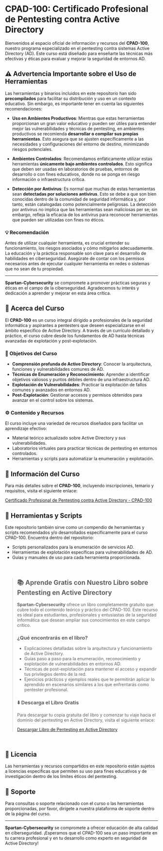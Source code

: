 # CPAD-100: Certificado Profesional de Pentesting contra Active Directory

Bienvenidos al espacio oficial de información y recursos del **CPAD-100**, nuestro programa especializado en el pentesting contra sistemas Active Directory (AD). Este curso está diseñado para enseñarte las técnicas más efectivas y éticas para evaluar y mejorar la seguridad de entornos AD.

## :warning: Advertencia Importante sobre el Uso de Herramientas

Las herramientas y binarios incluidos en este repositorio han sido **precompilados** para facilitar su distribución y uso en un contexto educativo. Sin embargo, es importante tener en cuenta las siguientes recomendaciones:

- **Uso en Ambientes Productivos**: Mientras que estas herramientas proporcionan un gran valor educativo y pueden ser útiles para entender mejor las vulnerabilidades y técnicas de pentesting, en ambientes productivos se recomienda **desarrollar o compilar sus propias herramientas**. Esto asegura que se ajusten específicamente a las necesidades y configuraciones del entorno de destino, minimizando riesgos potenciales.

- **Ambientes Controlados**: Recomendamos enfáticamente utilizar estas herramientas **únicamente bajo ambientes controlados**. Esto significa que deben ser usadas en laboratorios de pruebas, entornos de desarrollo o con fines educativos, donde no se ponga en riesgo información o infraestructura crítica.

- **Detección por Antivirus**: Es normal que muchas de estas herramientas sean **detectadas por soluciones antivirus**. Esto se debe a que son bien conocidas dentro de la comunidad de seguridad informática y, por tanto, están catalogadas como potencialmente peligrosas. La detección por antivirus no implica que las herramientas sean maliciosas per se; sin embargo, refleja la eficacia de los antivirus para reconocer herramientas que pueden ser utilizadas con fines no éticos.

### :bulb: Recomendación

Antes de utilizar cualquier herramienta, es crucial entender su funcionamiento, los riesgos asociados y cómo mitigarlos adecuadamente. La educación y la práctica responsable son clave para el desarrollo de habilidades en ciberseguridad. Asegúrate de contar con los permisos necesarios antes de ejecutar cualquier herramienta en redes o sistemas que no sean de tu propiedad.

---

**Spartan-Cybersecurity** se compromete a promover prácticas seguras y éticas en el campo de la ciberseguridad. Agradecemos tu interés y dedicación a aprender y mejorar en esta área crítica.

## :book: Acerca del Curso

El **CPAD-100** es un curso integral dirigido a profesionales de la seguridad informática y aspirantes a pentesters que deseen especializarse en el ámbito específico de Active Directory. A través de un currículo detallado y práctico, el curso cubre desde los fundamentos de AD hasta técnicas avanzadas de explotación y post-explotación.

### :dart: Objetivos del Curso

- **Comprensión profunda de Active Directory**: Conocer la arquitectura, funciones y vulnerabilidades comunes de AD.
- **Técnicas de Enumeración y Reconocimiento**: Aprender a identificar objetivos valiosos y puntos débiles dentro de una infraestructura AD.
- **Explotación de Vulnerabilidades**: Practicar la explotación de fallos comunes y avanzados en entornos AD.
- **Post-Explotación**: Gestionar accesos y permisos obtenidos para avanzar en el control sobre los sistemas.

### :gear: Contenido y Recursos

El curso incluye una variedad de recursos diseñados para facilitar un aprendizaje efectivo:

- Material teórico actualizado sobre Active Directory y sus vulnerabilidades.
- Laboratorios virtuales para practicar técnicas de pentesting en entornos controlados.
- Herramientas y scripts para automatizar la enumeración y explotación.

## :link: Información del Curso

Para más detalles sobre el **CPAD-100**, incluyendo inscripciones, temario y requisitos, visita el siguiente enlace:

[Certificado Profesional de Pentesting contra Active Directory - CPAD-100](https://www.spartan-cybersec.com/cursos/pentesting-contra-active-directory/)

## :wrench: Herramientas y Scripts

Este repositorio también sirve como un compendio de herramientas y scripts recomendados y/o desarrollados específicamente para el curso CPAD-100. Encuentra dentro del repositorio:

- Scripts personalizados para la enumeración de servicios AD.
- Herramientas de explotación específicas para vulnerabilidades de AD.
- Guías y manuales de uso para cada herramienta proporcionada.
<br>

> ## :books: Aprende Gratis con Nuestro Libro sobre Pentesting en Active Directory
>
> **Spartan-Cybersecurity** ofrece un libro completamente gratuito que cubre todo el contenido teórico y práctico del CPAD-100. Este recurso es ideal para estudiantes, profesionales y entusiastas de la seguridad informática que desean ampliar sus conocimientos en este campo crítico.
>
> ### ¿Qué encontrarás en el libro?
> 
> - Explicaciones detalladas sobre la arquitectura y funcionamiento de Active Directory.
> - Guías paso a paso para la enumeración, reconocimiento y explotación de vulnerabilidades en entornos AD.
> - Técnicas de post-explotación para mantener el acceso y expandir tus privilegios dentro de la red.
> - Ejercicios prácticos y ejemplos reales que te permitirán aplicar lo aprendido en escenarios similares a los que enfrentarás como pentester profesional.
> 
> ### :arrow_down: Descarga el Libro Gratis
> 
> Para descargar tu copia gratuita del libro y comenzar tu viaje hacia el dominio del pentesting en Active Directory, visita el siguiente enlace:
> 
> [Descargar Libro de Pentesting en Active Directory](https://spartan-cybersec.gitbook.io/cpad/)
<br>

## :page_facing_up: Licencia

Las herramientas y recursos compartidos en este repositorio están sujetos a licencias específicas que permiten su uso para fines educativos y de investigación dentro de los límites éticos del pentesting.

## :raising_hand: Soporte

Para consultas o soporte relacionado con el curso o las herramientas proporcionadas, por favor, dirígete a nuestra plataforma de soporte dentro de la página del curso.

---

**Spartan-Cybersecurity** se compromete a ofrecer educación de alta calidad en ciberseguridad. ¡Esperamos que el CPAD-100 sea un paso importante en tu carrera profesional y en tu desarrollo como experto en seguridad de Active Directory!
